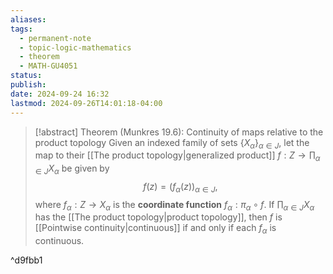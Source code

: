 ```yaml
---
aliases: 
tags:
  - permanent-note
  - topic-logic-mathematics
  - theorem
  - MATH-GU4051
status: 
publish: 
date: 2024-09-24 16:32
lastmod: 2024-09-26T14:01:18-04:00
---
```

>[!abstract] Theorem (Munkres 19.6): Continuity of maps relative to the product topology
>Given an indexed family of sets $\{X_\alpha\}_{\alpha \in J}$, let the map to their [[The product topology|generalized product]] $f: Z \to \prod_{\alpha \in J} X_\alpha$ be given by 
>$$
>f(z) = (f_\alpha(z))_{\alpha \in J},
>$$
>where $f_\alpha: Z \to X_\alpha$ is the **coordinate function** $f_\alpha : \pi_\alpha \circ f$. If $\prod_{\alpha \in J} X_\alpha$ has the [[The product topology|product topology]], then $f$ is [[Pointwise continuity|continuous]] if and only if each $f_\alpha$ is continuous.

^d9fbb1




